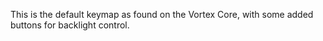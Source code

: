 This is the default keymap as found on the Vortex Core, with some added buttons for backlight control.
